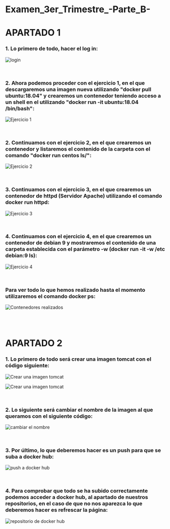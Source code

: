 # Examen_3er_Trimestre_-Parte_B-


# APARTADO 1


### 1. Lo primero de todo, hacer el log in:

![login](https://user-images.githubusercontent.com/91874635/173301170-1c8c9d9e-4844-4e64-902a-aaa11395e613.png)

<br>

### 2. Ahora podemos proceder con el ejercicio 1, en el que descargaremos una imagen nueva utilizando "docker pull ubuntu:18.04" y crearemos un contenedor teniendo acceso a un shell en el utilizando "docker run -it ubuntu:18.04 /bin/bash":

![Ejercicio 1](https://user-images.githubusercontent.com/91874635/173301804-4e76c38f-016a-48ea-b0fa-77120ccaa2be.PNG)

<br>

### 2. Continuamos con el ejercicio 2, en el que crearemos un contenedor y listaremos el contenido de la carpeta con el comando "docker run centos ls/":

![Ejercicio 2](https://user-images.githubusercontent.com/91874635/173305092-e006c096-b6a7-4bdf-b14b-9d7377efe3b0.PNG)

<br>

### 3. Continuamos con el ejercicio 3, en el que crearemos un contenedor de httpd (Servidor Apache) utilizando el comando docker run httpd:

![Ejercicio 3](https://user-images.githubusercontent.com/91874635/173305642-32746a0e-5f64-4836-9fd2-dc098e8b0b56.PNG)

<br>

### 4. Continuamos con el ejercicio 4, en el que crearemos un contenedor de debian 9 y mostraremos el contenido de una carpeta establecida con el parámetro -w (docker run -it -w /etc debian:9 ls):

![Ejercicio 4](https://user-images.githubusercontent.com/91874635/173306556-e5d9c670-69fb-46ed-b10a-bc736fb8d521.PNG)

<br>

### Para ver todo lo que hemos realizado hasta el momento utilizaremos el comando docker ps:
![Contenedores realizados](https://user-images.githubusercontent.com/91874635/173307233-ad223793-d0c9-49d6-bb7e-c330992bb914.PNG)

<br>
<br>

# APARTADO 2


### 1. Lo primero de todo será crear una imagen tomcat con el código siguiente:

![Crear una imagen tomcat](https://user-images.githubusercontent.com/91874635/173310773-ed915bb4-7fab-45db-9ddc-b829e8bc9a9a.PNG)

![Crear una imagen tomcat](https://user-images.githubusercontent.com/91874635/173315643-ae823d7e-4c81-49e0-95f9-59c057678880.PNG)

<br>

### 2. Lo siguiente será cambiar el nombre de la imagen al que queramos con el siguiente código:

![cambiar el nombre](https://user-images.githubusercontent.com/91874635/173314628-af439b35-a650-48eb-8bcc-59fd8c9f0540.PNG)

<br>

### 3. Por último, lo que deberemos hacer es un push para que se suba a docker hub:

![push a docker hub](https://user-images.githubusercontent.com/91874635/173316266-f63c6e32-5d3e-4119-968c-e4c44fd176ae.PNG)

<br>

### 4. Para comprobar que todo se ha subido correctamente podemos acceder a docker hub, al apartado de nuestros repositorios, en el caso de que no nos aparezca lo que deberemos hacer es refrescar la página:

![repositorio de docker hub](https://user-images.githubusercontent.com/91874635/173316762-c2b3ebd7-0670-435f-a187-a0f6138381b7.png)





